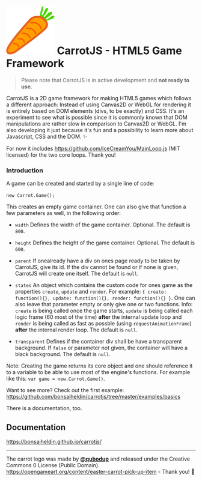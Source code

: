 # ![CarrotJS](carrotjs-logo.svg) CarrotJS - HTML5 Game Framework

> Please note that CarrotJS is in active development and **not ready to use**.

CarrotJS is a 2D game framework for making HTML5 games which follows a different approach: Instead of using Canvas2D or WebGL for rendering it is entirely based on DOM elements (divs, to be exactly) and CSS. It's an experiment to see what is possible since it is commonly known that DOM manipulations are rather slow in comparison to Canvas2D or WebGL. I'm also developing it just because it's fun and a possibility to learn more about Javascript, CSS and the DOM. ✨

For now it includes https://github.com/IceCreamYou/MainLoop.js (MIT licensed) for the two core loops. Thank you!

### Introduction

A game can be created and started by a single line of code:

`new Carrot.Game();`

This creates an empty game container. One can also give that function a few parameters as well, in the following order:

* `width` Defines the width of the game container. Optional. The default is `800`.
* `height` Defines the height of the game container. Optional. The default is `600`.
* `parent` If onealready have a div on ones page ready to be taken by CarrotJS, give its id. If the div cannot be found or if none is given, CarrotJS will create one itself. The default is `null`.
* `states` An object which contains the custom code for ones game as the properties `create`, `update` and `render`. For example: `{ create: function(){}, update: function(){}, render: function(){} }`. One can also leave that parameter empty or only give one or two functions. Info: `create` is being called once the game starts, `update` is being called each logic frame (60 most of the time) **after** the internal update loop and `render` is being called as fast as possble (using `requestAnimationFrame`) **after** the internal render loop. The default is `null`.

* `transparent` Defines if the container div shall be have a transparent background. If `false` or parameter not given, the container will have a black background. The default is `null`.

Note: Creating the game returns its core object and one should reference it to a variable to be able to use most of the engine's functions. For example like this: `var game = new.Carrot.Game()`.

Want to see more? Check out the first example: https://github.com/bonsaiheldin/carrotjs/tree/master/examples/basics

There is a documentation, too.

## Documentation
https://bonsaiheldin.github.io/carrotjs/

---

The carrot logo was made by [**@qubodup**](https://github.com/qubodup) and released under the Creative Commons 0 License (Public Domain). https://opengameart.org/content/easter-carrot-pick-up-item - Thank you! 🥕
